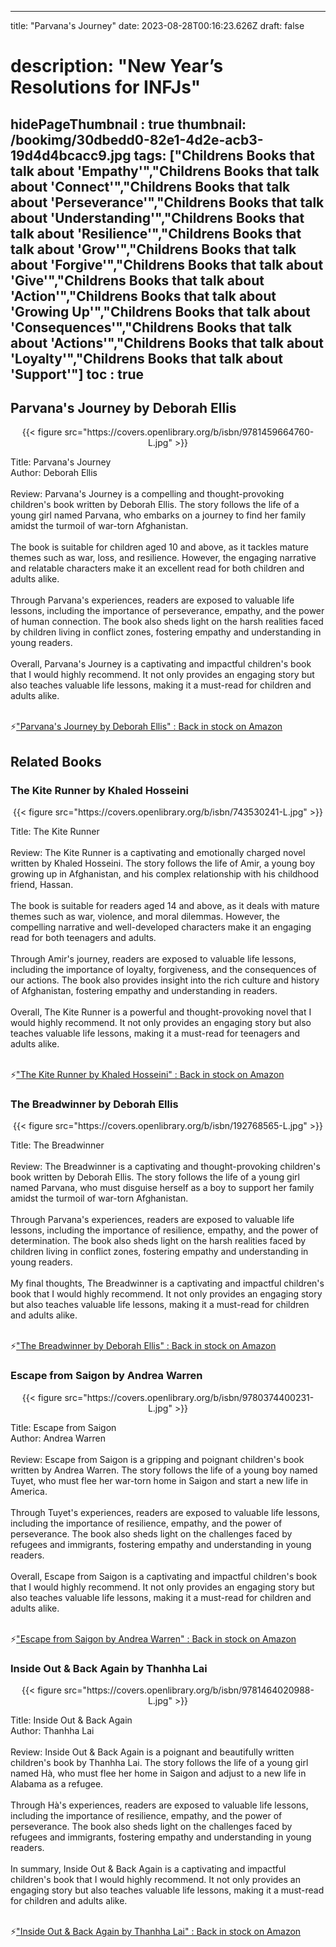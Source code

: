 
---
title: "Parvana's Journey"
date: 2023-08-28T00:16:23.626Z
draft: false
# description: "New Year’s Resolutions for INFJs"
hidePageThumbnail : true
thumbnail: /bookimg/30dbedd0-82e1-4d2e-acb3-19d4d4bcacc9.jpg
tags: ["Childrens Books that talk about 'Empathy'","Childrens Books that talk about 'Connect'","Childrens Books that talk about 'Perseverance'","Childrens Books that talk about 'Understanding'","Childrens Books that talk about 'Resilience'","Childrens Books that talk about 'Grow'","Childrens Books that talk about 'Forgive'","Childrens Books that talk about 'Give'","Childrens Books that talk about 'Action'","Childrens Books that talk about 'Growing Up'","Childrens Books that talk about 'Consequences'","Childrens Books that talk about 'Actions'","Childrens Books that talk about 'Loyalty'","Childrens Books that talk about 'Support'"]
toc : true
---
## Parvana's Journey by Deborah Ellis

<center>
{{< figure src="https://covers.openlibrary.org/b/isbn/9781459664760-L.jpg" >}}
</center>

Title: Parvana's Journey</br>
Author: Deborah Ellis</br></br>
Review: Parvana's Journey is a compelling and thought-provoking children's book written by Deborah Ellis. The story follows the life of a young girl named Parvana, who embarks on a journey to find her family amidst the turmoil of war-torn Afghanistan.</br></br>
The book is suitable for children aged 10 and above, as it tackles mature themes such as war, loss, and resilience. However, the engaging narrative and relatable characters make it an excellent read for both children and adults alike.</br></br>
Through Parvana's experiences, readers are exposed to valuable life lessons, including the importance of perseverance, empathy, and the power of human connection. The book also sheds light on the harsh realities faced by children living in conflict zones, fostering empathy and understanding in young readers.</br></br>
Overall, Parvana's Journey is a captivating and impactful children's book that I would highly recommend. It not only provides an engaging story but also teaches valuable life lessons, making it a must-read for children and adults alike.</br></br>

<p>⚡<a id="aflink" href="https://www.amazon.com/gp/search?ie=UTF8&tag=klayu00-20&linkCode=ur2&linkId=6639bed89a8ad8dd2705e40644eb43d3&camp=1789&creative=9325&index=books&keywords=Parvana's Journey by Deborah Ellis" class="one" target="_blank" title='"Parvana's Journey by Deborah Ellis" : Back in stock on Amazon'>"Parvana's Journey by Deborah Ellis" : Back in stock on Amazon</a></p>

## Related Books
### The Kite Runner by Khaled Hosseini
<center>
{{< figure src="https://covers.openlibrary.org/b/isbn/743530241-L.jpg" >}}
</center>

Title: The Kite Runner</br></br>
Review: The Kite Runner is a captivating and emotionally charged novel written by Khaled Hosseini. The story follows the life of Amir, a young boy growing up in Afghanistan, and his complex relationship with his childhood friend, Hassan.</br></br>
The book is suitable for readers aged 14 and above, as it deals with mature themes such as war, violence, and moral dilemmas. However, the compelling narrative and well-developed characters make it an engaging read for both teenagers and adults.</br></br>
Through Amir's journey, readers are exposed to valuable life lessons, including the importance of loyalty, forgiveness, and the consequences of our actions. The book also provides insight into the rich culture and history of Afghanistan, fostering empathy and understanding in readers.</br></br>
Overall, The Kite Runner is a powerful and thought-provoking novel that I would highly recommend. It not only provides an engaging story but also teaches valuable life lessons, making it a must-read for teenagers and adults alike.</br></br>

<p>⚡<a id="aflink" href="https://www.amazon.com/gp/search?ie=UTF8&tag=klayu00-20&linkCode=ur2&linkId=6639bed89a8ad8dd2705e40644eb43d3&camp=1789&creative=9325&index=books&keywords=The Kite Runner by Khaled Hosseini" class="one" target="_blank" title='"The Kite Runner by Khaled Hosseini" : Back in stock on Amazon'>"The Kite Runner by Khaled Hosseini" : Back in stock on Amazon</a></p>

### The Breadwinner by Deborah Ellis
<center>
{{< figure src="https://covers.openlibrary.org/b/isbn/192768565-L.jpg" >}}
</center>

Title: The Breadwinner</br></br>
Review: The Breadwinner is a captivating and thought-provoking children's book written by Deborah Ellis. The story follows the life of a young girl named Parvana, who must disguise herself as a boy to support her family amidst the turmoil of war-torn Afghanistan.</br></br>
Through Parvana's experiences, readers are exposed to valuable life lessons, including the importance of resilience, empathy, and the power of determination. The book also sheds light on the harsh realities faced by children living in conflict zones, fostering empathy and understanding in young readers.</br></br>
My final thoughts, The Breadwinner is a captivating and impactful children's book that I would highly recommend. It not only provides an engaging story but also teaches valuable life lessons, making it a must-read for children and adults alike.</br></br>

<p>⚡<a id="aflink" href="https://www.amazon.com/gp/search?ie=UTF8&tag=klayu00-20&linkCode=ur2&linkId=6639bed89a8ad8dd2705e40644eb43d3&camp=1789&creative=9325&index=books&keywords=The Breadwinner by Deborah Ellis" class="one" target="_blank" title='"The Breadwinner by Deborah Ellis" : Back in stock on Amazon'>"The Breadwinner by Deborah Ellis" : Back in stock on Amazon</a></p>

### Escape from Saigon by Andrea Warren
<center>
{{< figure src="https://covers.openlibrary.org/b/isbn/9780374400231-L.jpg" >}}
</center>

Title: Escape from Saigon</br>
Author: Andrea Warren</br></br>
Review: Escape from Saigon is a gripping and poignant children's book written by Andrea Warren. The story follows the life of a young boy named Tuyet, who must flee her war-torn home in Saigon and start a new life in America.</br></br>
Through Tuyet's experiences, readers are exposed to valuable life lessons, including the importance of resilience, empathy, and the power of perseverance. The book also sheds light on the challenges faced by refugees and immigrants, fostering empathy and understanding in young readers.</br></br>
Overall, Escape from Saigon is a captivating and impactful children's book that I would highly recommend. It not only provides an engaging story but also teaches valuable life lessons, making it a must-read for children and adults alike.</br></br>

<p>⚡<a id="aflink" href="https://www.amazon.com/gp/search?ie=UTF8&tag=klayu00-20&linkCode=ur2&linkId=6639bed89a8ad8dd2705e40644eb43d3&camp=1789&creative=9325&index=books&keywords=Escape from Saigon by Andrea Warren" class="one" target="_blank" title='"Escape from Saigon by Andrea Warren" : Back in stock on Amazon'>"Escape from Saigon by Andrea Warren" : Back in stock on Amazon</a></p>

### Inside Out & Back Again by Thanhha Lai
<center>
{{< figure src="https://covers.openlibrary.org/b/isbn/9781464020988-L.jpg" >}}
</center>

Title: Inside Out & Back Again</br>
Author: Thanhha Lai</br></br>
Review: Inside Out & Back Again is a poignant and beautifully written children's book by Thanhha Lai. The story follows the life of a young girl named Hà, who must flee her home in Saigon and adjust to a new life in Alabama as a refugee.</br></br>
Through Hà's experiences, readers are exposed to valuable life lessons, including the importance of resilience, empathy, and the power of perseverance. The book also sheds light on the challenges faced by refugees and immigrants, fostering empathy and understanding in young readers.</br></br>
In summary, Inside Out & Back Again is a captivating and impactful children's book that I would highly recommend. It not only provides an engaging story but also teaches valuable life lessons, making it a must-read for children and adults alike.</br></br>

<p>⚡<a id="aflink" href="https://www.amazon.com/gp/search?ie=UTF8&tag=klayu00-20&linkCode=ur2&linkId=6639bed89a8ad8dd2705e40644eb43d3&camp=1789&creative=9325&index=books&keywords=Inside Out & Back Again by Thanhha Lai" class="one" target="_blank" title='"Inside Out & Back Again by Thanhha Lai" : Back in stock on Amazon'>"Inside Out & Back Again by Thanhha Lai" : Back in stock on Amazon</a></p>
